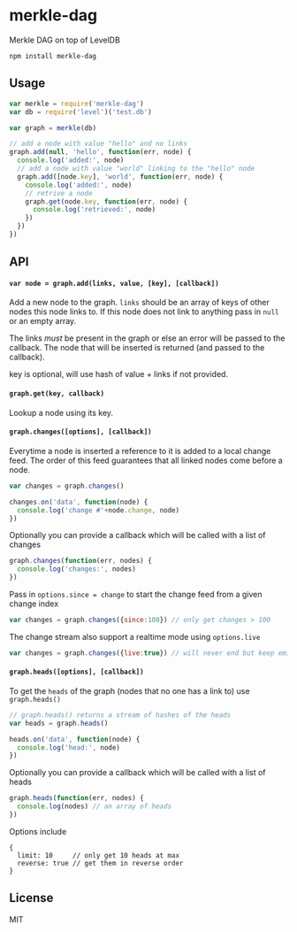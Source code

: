 # merkle-dag

Merkle DAG on top of LevelDB

```
npm install merkle-dag
```

## Usage

``` js
var merkle = require('merkle-dag')
var db = require('level')('test.db')

var graph = merkle(db)

// add a node with value "hello" and no links
graph.add(null, 'hello', function(err, node) {
  console.log('added:', node)
  // add a node with value "world" linking to the "hello" node
  graph.add([node.key], 'world', function(err, node) {
    console.log('added:', node)
    // retrive a node
    graph.get(node.key, function(err, node) {
      console.log('retrieved:', node)
    })
  })
})
```

## API

#### `var node = graph.add(links, value, [key], [callback])`

Add a new node to the graph. `links` should be an array of keys of other nodes this node links to.
If this node does not link to anything pass in `null` or an empty array.

The links *must* be present in the graph or else an error will be passed to the callback.
The node that will be inserted is returned (and passed to the callback).

key is optional, will use hash of value + links if not provided.

#### `graph.get(key, callback)`

Lookup a node using its key.

#### `graph.changes([options], [callback])`

Everytime a node is inserted a reference to it is added to a local change feed.
The order of this feed guarantees that all linked nodes come before a node.

``` js
var changes = graph.changes()

changes.on('data', function(node) {
  console.log('change #'+node.change, node)
})
```

Optionally you can provide a callback which will be called with a list of changes

``` js
graph.changes(function(err, nodes) {
  console.log('changes:', nodes)
})
```

Pass in `options.since = change` to start the change feed from a given change index

``` js
var changes = graph.changes({since:100}) // only get changes > 100
```

The change stream also support a realtime mode using `options.live`

``` js
var changes = graph.changes({live:true}) // will never end but keep emitting data
```

#### `graph.heads([options], [callback])`

To get the `heads` of the graph (nodes that no one has a link to) use `graph.heads()`

``` js
// graph.heads() returns a stream of hashes of the heads
var heads = graph.heads()

heads.on('data', function(node) {
  console.log('head:', node)
})
```

Optionally you can provide a callback which will be called with a list of heads

``` js
graph.heads(function(err, nodes) {
  console.log(nodes) // an array of heads
})
```

Options include

```
{
  limit: 10     // only get 10 heads at max
  reverse: true // get them in reverse order
}
```

## License

MIT
